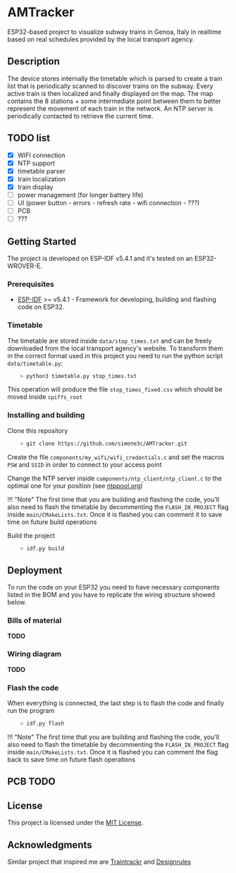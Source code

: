 # AMTracker

ESP32-based project to visualize subway trains in Genoa, Italy in realtime based on real schedules provided by the local transport agency.

## Description

The device stores internally the timetable which is parsed to create a train list that is periodically scanned to discover trains on the subway. Every active train is then localized and finally displayed on the map. The map contains the 8 stations + some intermediate point between them to better represent the movement of each train in the network. An NTP server is periodically contacted to retrieve the current time.

## TODO list
- [x] WIFI connection
- [x] NTP support
- [x] timetable parser
- [x] train localization
- [x] train display
- [ ] power management (for longer battery life)
- [ ] UI (power button - errors - refresh rate - wifi connection - ???)
- [ ] PCB
- [ ] ???

## Getting Started

The project is developed on ESP-IDF v5.4.1 and it's tested on an ESP32-WROVER-E.

### Prerequisites

- [ESP-IDF](https://docs.espressif.com/projects/esp-idf/en/stable/esp32/index.html) >= v5.4.1 - Framework for developing, building and flashing code on ESP32.

### Timetable

The timetable are stored inside ```data/stop_times.txt``` and can be freely downloaded from the local transport agency's website. To transform them in the correct format used in this project you need to run the python script ```data/timetable.py```:
```bash
    > python3 timetable.py stop_times.txt
```
This operation will produce the file ```stop_times_fixed.csv``` which should be moved inside ```spiffs_root```

### Installing and building

Clone this repository
```bash
    > git clone https://github.com/simone3c/AMTracker.git
```
Create the file ```components/my_wifi/wifi_credentials.c``` and set the macros ```PSW``` and ```SSID``` in order to connect to your access point 

Change the NTP server inside ```components/ntp_client/ntp_client.c``` to the optimal one for your position (see [ntppool.org](https://www.ntppool.org/en/))

!!! "Note"
    The first time that you are building and flashing the code, you'll also need to flash the timetable by decommenting the ```FLASH_IN_PROJECT``` flag inside ```main/CMakeLists.txt```. Once it is flashed you can comment it to save time on future build operations

Build the project
```bash
    > idf.py build
```

## Deployment

To run the code on your ESP32 you need to have necessary components listed in the BOM and you have to replicate the wiring structure showed below.

### Bills of material

__TODO__

### Wiring diagram

__TODO__

### Flash the code

When everything is connected, the last step is to flash the code and finally run the program

```bash
    > idf.py flash
```
!!! "Note"
    The first time that you are building and flashing the code, you'll also need to flash the timetable by decommenting the ```FLASH_IN_PROJECT``` flag inside ```main/CMakeLists.txt```. Once it is flashed you can comment the flag back to save time on future flash operations

## PCB __TODO__

## License

This project is licensed under the [MIT License](LICENSE.md).

## Acknowledgments

Similar project that inspired me are [Traintrackr](https://www.traintrackr.co.uk/) and [Designrules](https://www.designrules.co/)
